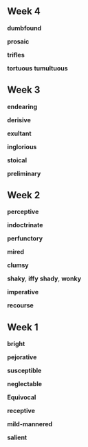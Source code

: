 
## Week 4 

**dumbfound**

**prosaic**

**trifles**

**tortuous**
**tumultuous** 

## Week 3 

**endearing**

**derisive**  

**exultant**

**inglorious**

**stoical**

**preliminary**

## Week 2 

**perceptive**

**indoctrinate**

**perfunctory**

**mired**

**clumsy**

**shaky**, **iffy**
**shady**, **wonky**

**imperative** 

**recourse**

## Week 1 

**bright**

**pejorative**

**susceptible**

**neglectable**

**Equivocal**

**receptive**

**mild-mannered** 

**salient**

